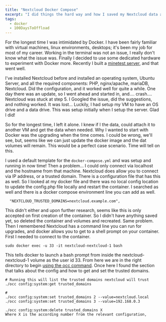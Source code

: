 ```yaml
---
title: "Nextcloud Docker Compose"
excerpt: "I did things the hard way and how I saved my Nextcloud data and began using docker"
tags:
  - docker
  - 100DaysToOffload
---
```


For the longest time I was intimidated by Docker. I have been fairly familiar with virtual machines, linux environments, desktops; it's been my job for most of my career. Working in the terminal was not an issue, I really don't know what the issue was. Finally I decided to use some dedicated hardware to experiment with Docker more. Recently I built a [minetest server](/blog/dockerize-minetest/), and that went well.

I've installed Nextcloud before and installed an operating system, Ubuntu Server, and all the required components: PHP, nginx/apache, mariaDB, Nextcloud. Did the configuration, and it worked well for quite a while. One day there was an update, so I went ahead and started in, and.... crash.... Nextcloud was stuck at step 5. I Googled the issue, did the suggestions, and nothing worked. It was lost... Luckily, I had setup my VM to have an OS drive and a data drive. This was setup initially when I setup the server. Glad I did!

So for the longest time, I left it alone. I knew if I the data, could attach it to another VM and get the data when needed. Why I wanted to start with Docker was the upgrading when the time comes. I could be wrong, we'll see, but, seems like we can just update the docker image and the dat volumes will remain. This would be a perfect case scenario. Time will tell on this.

I used a default template for the `docker-compose.yml` and was setup and running in now time! Then a problem... I could only connect via localhost and the hostname from that machine. Nextcloud does allow you to connect via IP address, or a trusted domain. There is a configuration file that has this as well. So I looked at my docker file and there was no local config location to update the config.php file locally and restart the container. I searched as well and there is a docker compose environment line you can add as well.

```shell
  "NEXTCLOUD_TRUSTED_DOMAINS=nextcloud.example.com",
```

This didn't either and upon further research, seems like this is only accepted on first creation of the container. So I didn't have anything saved yet, so deleted the container and volumes and recreated. Same problem. Then I remembered Nextcloud has a command line you can run for upgrades, and docker allows you to get to a shell prompt on your container. First I needed to connect to the container.

```shell
sudo docker exec -u 33 -it nextcloud-nextcloud-1 bash
```

This tells docker to launch a bash prompt from inside the nextcloud-nextcloud-1 volume as the user id 33. From here we are in the right directory to begin [using the occ command](https://docs.nextcloud.com/server/stable/admin_manual/configuration_server/occ_command.html). Once here I found the section that talks about the config and how to get and set the trusted domains.

```shell
# Running this will list the trusted domains nextcloud will trust
./occ config:system:get trusted_domains

# 
./occ config:system:set trusted_domains 2 --value=nextcloud.local
./occ config:system:set trusted_domains 3 --value=192.168.0.3

./occ config:system:delete trusted_domains X
Where X is the according number from the relevant configuration,
```